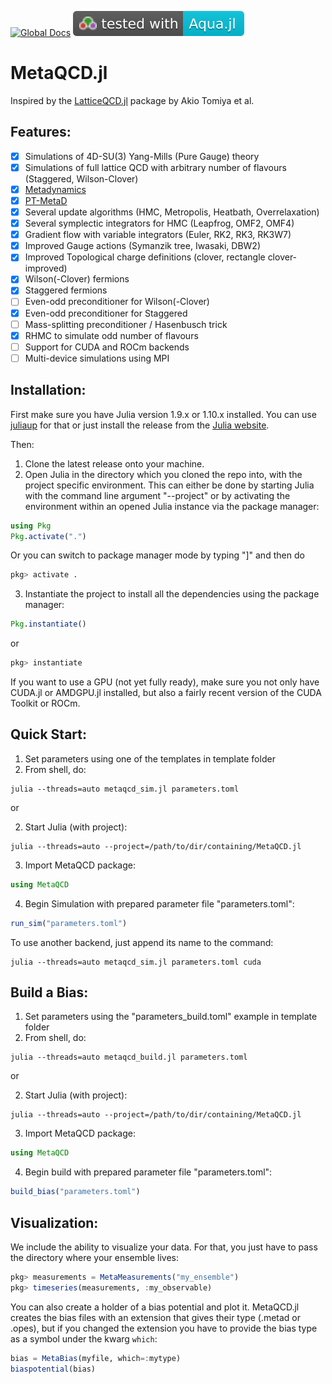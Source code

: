 [![Global Docs](https://img.shields.io/badge/docs-MetaQCD-blue.svg)](https://gianlucafuwa.github.io/MetaQCD.jl/dev/)
[![Aqua QA](https://raw.githubusercontent.com/JuliaTesting/Aqua.jl/master/badge.svg)](https://github.com/JuliaTesting/Aqua.jl)

# MetaQCD.jl

Inspired by the [LatticeQCD.jl](https://github.com/akio-tomiya/LatticeQCD.jl/tree/master) package by Akio Tomiya et al.

## Features:
- [x] Simulations of 4D-SU(3) Yang-Mills (Pure Gauge) theory
- [x] Simulations of full lattice QCD with arbitrary number of flavours (Staggered, Wilson-Clover)
- [x] [Metadynamics](https://www.researchgate.net/publication/224908601_Metadynamics_A_method_to_simulate_rare_events_and_reconstruct_the_free_energy_in_biophysics_chemistry_and_material_science)
- [x] [PT-MetaD](https://arxiv.org/abs/2307.04742)
- [x] Several update algorithms (HMC, Metropolis, Heatbath, Overrelaxation)
- [x] Several symplectic integrators for HMC (Leapfrog, OMF2, OMF4)
- [x] Gradient flow with variable integrators (Euler, RK2, RK3, RK3W7)
- [x] Improved Gauge actions (Symanzik tree, Iwasaki, DBW2)
- [x] Improved Topological charge definitions (clover, rectangle clover-improved)
- [x] Wilson(-Clover) fermions
- [x] Staggered fermions
- [ ] Even-odd preconditioner for Wilson(-Clover)
- [x] Even-odd preconditioner for Staggered
- [ ] Mass-splitting preconditioner / Hasenbusch trick
- [x] RHMC to simulate odd number of flavours
- [ ] Support for CUDA and ROCm backends
- [ ] Multi-device simulations using MPI

## Installation:
First make sure you have Julia version 1.9.x or 1.10.x installed. You can use [juliaup](https://github.com/JuliaLang/juliaup) for that or just install the release from the [Julia website](https://julialang.org/downloads/).

Then:

1. Clone the latest release onto your machine.
2. Open Julia in the directory which you cloned the repo into, with the project specific environment. This can either be done by starting Julia with the command line argument "--project" or by activating the environment within an opened Julia instance via the package manager:
``` julia
using Pkg
Pkg.activate(".")
```
Or you can switch to package manager mode by typing "]" and then do
``` julia
pkg> activate .
```
3. Instantiate the project to install all the dependencies using the package manager:
``` julia
Pkg.instantiate()
```
or
``` julia
pkg> instantiate
```

If you want to use a GPU (not yet fully ready), make sure you not only have CUDA.jl or AMDGPU.jl installed, but also a fairly recent version of the CUDA Toolkit or ROCm.

## Quick Start:
1. Set parameters using one of the templates in template folder
2. From shell, do:
```
julia --threads=auto metaqcd_sim.jl parameters.toml
```

or

2. Start Julia (with project):
```
julia --threads=auto --project=/path/to/dir/containing/MetaQCD.jl
```
3. Import MetaQCD package:
``` julia
using MetaQCD
```
4. Begin Simulation with prepared parameter file "parameters.toml":
``` julia
run_sim("parameters.toml")
```
To use another backend, just append its name to the command:
```
julia --threads=auto metaqcd_sim.jl parameters.toml cuda
```

## Build a Bias:
1. Set parameters using the "parameters_build.toml" example in template folder
2. From shell, do:
```
julia --threads=auto metaqcd_build.jl parameters.toml
```

or

2. Start Julia (with project):
```
julia --threads=auto --project=/path/to/dir/containing/MetaQCD.jl
```
3. Import MetaQCD package:
``` julia
using MetaQCD
```
4. Begin build with prepared parameter file "parameters.toml":
``` julia
build_bias("parameters.toml")
```

## Visualization:
We include the ability to visualize your data. For that, you just have to pass the directory where your ensemble lives:
```julia
pkg> measurements = MetaMeasurements("my_ensemble")
pkg> timeseries(measurements, :my_observable)
```

You can also create a holder of a bias potential and plot it. MetaQCD.jl creates the bias files with an extension that gives their type (.metad or .opes), but if you changed the extension you have to provide the bias type as a symbol under the kwarg `which`:
```julia
bias = MetaBias(myfile, which=:mytype)
biaspotential(bias)
```
